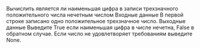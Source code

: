 Вычислить является ли наименьшая цифра в записи трехзначного положительного числа нечетным числом
Входные данные
В первой строке записано одно положительное трехзначное число.
Выходные данные
Выведите True если наименьшая цифра в числе нечетна, False в обратном случае. Если число не удовлетворяет требованиям выведите None.